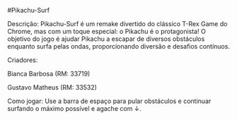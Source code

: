 #Pikachu-Surf 

Descrição:
Pikachu-Surf é um remake divertido do clássico T-Rex Game do Chrome, mas com um toque especial: o Pikachu é o protagonista! O objetivo do jogo é ajudar Pikachu a escapar de diversos obstáculos enquanto surfa pelas ondas, proporcionando diversão e desafios contínuos.

Criadores:

Bianca Barbosa (RM: 33719)

Gustavo Matheus (RM: 33532)

Como jogar:
Use a barra de espaço para pular obstáculos e continuar surfando o máximo possível e agache com ↓.